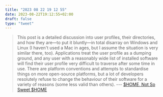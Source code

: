 ```yaml
---
title: "2023 08 22 19 12 55"
date: 2023-08-22T19:12:55+02:00
draft: false
type: "tweet"
---
```


> This post is a detailed discussion into user profiles, their directories, and how they are—to put it bluntly—in total disarray on Windows and Linux (I haven't used a Mac in ages, but I assume the situation is very similar there, too). Applications treat the user profile as a dumping ground, and any user with a reasonably wide list of installed software will find their user profile very difficult to traverse after some time in use. There are platform conventions and attempts to standardise things on more open-source platforms, but a lot of developers resolutely refuse to change the behaviour of their software for a variety of reasons (some less valid than others). --- [$HOME, Not So Sweet $HOME](https://gist.github.com/sharadhr/39b804236c1941e9c30d90af828ad41e)
